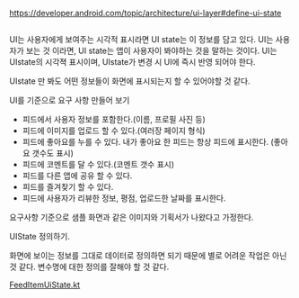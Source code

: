 https://developer.android.com/topic/architecture/ui-layer#define-ui-state

<img scr = ../preview.png width="500">

UI는 사용자에게 보여주는 시각적 표시라면 UI state는 이 정보를 담고 있다.
UI는 사용자가 보는 것 이라면, UI state는 앱이 사용자이 봐야하는 것을 말하는 것이다.
UI는 UIstate의 시각젹 표시이며, UIstate가 변경 시 UI에 즉시 반영 되어야 한다.

UIstate 만 봐도 어떤 정보들이 화면에 표시되는지 할 수 있어야할 것 같다.

UI를 기준으로 요구 사항 만들어 보기
- 피드에서 사용자 정보를 포함한다.(이름, 프로필 사진 등)
- 피드에 이미지를 업로드 할 수 있다.(여러장 페이지 형식)
- 피드에 좋아요를 누를 수 있다. 내가 좋아요 한 피드는 항상 피드에 표시한다. (좋아요 갯수도 표시)
- 피드에 코멘트를 달 수 있다.(코멘트 갯수 표시)
- 피드를 다른 앱에 공유 할 수 있다.
- 피드를 즐겨찾기 할 수 있다.
- 피드에 사용자가 리뷰한 정보, 평점, 업로드한 날짜를 표시한다.

요구사항 기준으로 샘플 화면과 같은 이미지와 기획서가 나왔다고 가정한다.

UIState 정의하기.

화면에 보이는 정보를 그대로 데이터로 정의하면 되기 때문에 별로 어려운 작업은 아닌 것 같다.
변수명에 대한 정의를 잘해야 할 것 같다.

[FeedItemUiState.kt](/library/src/main/java/com/sarang/torang/data/basefeed/FeedItemUiState.kt)